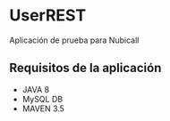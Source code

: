 # UserREST
Aplicación de prueba para Nubicall

Requisitos de la aplicación
--------------------
+ JAVA 8
+ MySQL DB
+ MAVEN 3.5

